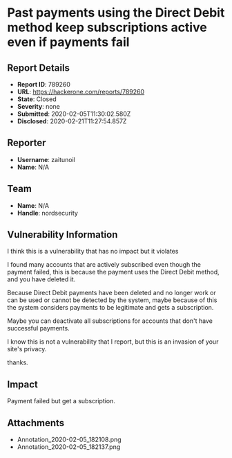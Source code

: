 # Past payments using the Direct Debit method keep subscriptions active even if payments fail

## Report Details
- **Report ID**: 789260
- **URL**: https://hackerone.com/reports/789260
- **State**: Closed
- **Severity**: none
- **Submitted**: 2020-02-05T11:30:02.580Z
- **Disclosed**: 2020-02-21T11:27:54.857Z

## Reporter
- **Username**: zaitunoil
- **Name**: N/A

## Team
- **Name**: N/A
- **Handle**: nordsecurity

## Vulnerability Information
I think this is a vulnerability that has no impact but it violates

I found many accounts that are actively subscribed even though the payment failed, this is because the payment uses the Direct Debit method, and you have deleted it.

Because Direct Debit payments have been deleted and no longer work or can be used or cannot be detected by the system, maybe because of this the system considers payments to be legitimate and gets a subscription.

Maybe you can deactivate all subscriptions for accounts that don't have successful payments.

I know this is not a vulnerability that I report, but this is an invasion of your site's privacy.

thanks.

## Impact

Payment failed but get a subscription.

## Attachments
- Annotation_2020-02-05_182108.png
- Annotation_2020-02-05_182137.png

